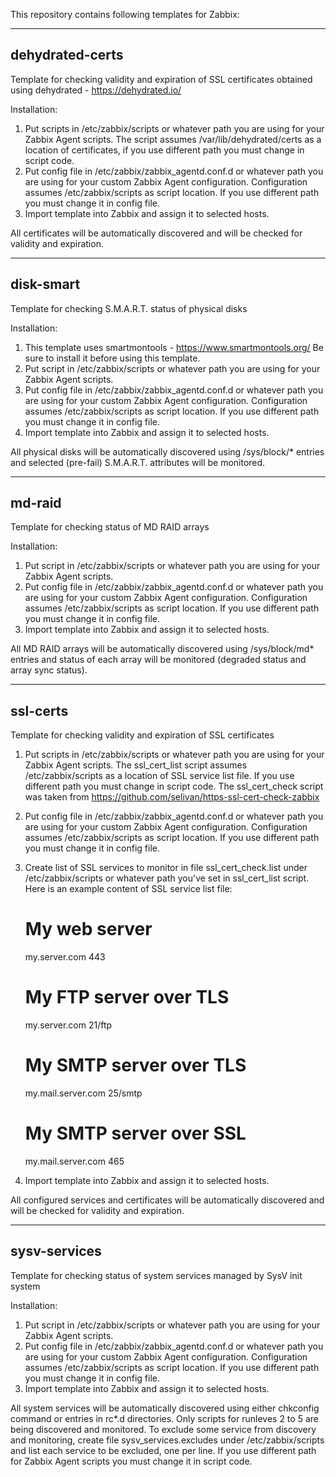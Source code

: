 This repository contains following templates for Zabbix:

----------------
dehydrated-certs
----------------

Template for checking validity and expiration of SSL certificates obtained
using dehydrated - https://dehydrated.io/

Installation:

1. Put scripts in /etc/zabbix/scripts or whatever path you are using for your
   Zabbix Agent scripts. The script assumes /var/lib/dehydrated/certs as a
   location of certificates, if you use different path you must change in
   script code.
2. Put config file in /etc/zabbix/zabbix_agentd.conf.d or whatever path you
   are using for your custom Zabbix Agent configuration. Configuration
   assumes /etc/zabbix/scripts as script location. If you use different path
   you must change it in config file.
3. Import template into Zabbix and assign it to selected hosts.

All certificates will be automatically discovered and will be checked for
validity and expiration.

----------
disk-smart
----------

Template for checking S.M.A.R.T. status of physical disks

Installation:

1. This template uses smartmontools - https://www.smartmontools.org/
   Be sure to install it before using this template.
2. Put script in /etc/zabbix/scripts or whatever path you are using for your
   Zabbix Agent scripts.
3. Put config file in /etc/zabbix/zabbix_agentd.conf.d or whatever path you
   are using for your custom Zabbix Agent configuration. Configuration
   assumes /etc/zabbix/scripts as script location. If you use different path
   you must change it in config file.
4. Import template into Zabbix and assign it to selected hosts.

All physical disks will be automatically discovered using /sys/block/*
entries and selected (pre-fail) S.M.A.R.T. attributes will be monitored.

-------
md-raid
-------

Template for checking status of MD RAID arrays

Installation:

1. Put script in /etc/zabbix/scripts or whatever path you are using for your
   Zabbix Agent scripts.
2. Put config file in /etc/zabbix/zabbix_agentd.conf.d or whatever path you
   are using for your custom Zabbix Agent configuration. Configuration
   assumes /etc/zabbix/scripts as script location. If you use different path
   you must change it in config file.
3. Import template into Zabbix and assign it to selected hosts.

All MD RAID arrays will be automatically discovered using /sys/block/md*
entries and status of each array will be monitored (degraded status and
array sync status).

---------
ssl-certs
---------

Template for checking validity and expiration of SSL certificates

1. Put scripts in /etc/zabbix/scripts or whatever path you are using for your
   Zabbix Agent scripts. The ssl_cert_list script assumes /etc/zabbix/scripts
   as a location of SSL service list file. If you use different path you must
   change in script code. The ssl_cert_check script was taken from
   https://github.com/selivan/https-ssl-cert-check-zabbix
2. Put config file in /etc/zabbix/zabbix_agentd.conf.d or whatever path you
   are using for your custom Zabbix Agent configuration. Configuration
   assumes /etc/zabbix/scripts as script location. If you use different path
   you must change it in config file.
3. Create list of SSL services to monitor in file ssl_cert_check.list under
   /etc/zabbix/scripts or whatever path you've set in ssl_cert_list script.
   Here is an example content of SSL service list file:

   # My web server
   my.server.com 443
   # My FTP server over TLS
   my.server.com 21/ftp
   # My SMTP server over TLS
   my.mail.server.com 25/smtp
   # My SMTP server over SSL
   my.mail.server.com 465
   
4. Import template into Zabbix and assign it to selected hosts.

All configured services and certificates will be automatically discovered and
will be checked for validity and expiration.

-------------
sysv-services
-------------

Template for checking status of system services managed by SysV init system

Installation:

1. Put script in /etc/zabbix/scripts or whatever path you are using for your
   Zabbix Agent scripts.
2. Put config file in /etc/zabbix/zabbix_agentd.conf.d or whatever path you
   are using for your custom Zabbix Agent configuration. Configuration
   assumes /etc/zabbix/scripts as script location. If you use different path
   you must change it in config file.
3. Import template into Zabbix and assign it to selected hosts.

All system services will be automatically discovered using either chkconfig
command or entries in rc*.d directories. Only scripts for runleves 2 to 5
are being discovered and monitored. To exclude some service from discovery
and monitoring, create file sysv_services.excludes under /etc/zabbix/scripts
and list each service to be excluded, one per line. If you use different path
for Zabbix Agent scripts you must change it in script code.
